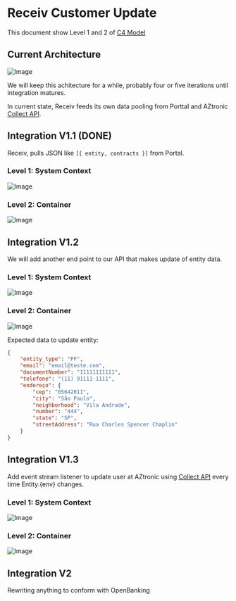 # Receiv Customer Update

This document show Level 1 and 2 of [C4 Model](https://c4model.com/)

## Current Architecture

![Image](http://www.plantuml.com/plantuml/svg/SoWkIImgAStDuGfAJKxDB5EmqRLJ2CZFAob9jGBIHIKbYJaAZW6UoDAEKIL5-NcPoLOAplu-FgxE8M053gbvAK1p0000)

We will keep this achitecture for a while, probably four or five iterations until integration matures.

In current state, Receiv feeds its own data pooling from Porttal and AZtronic [Collect API](https://dev.aztronic.com.br/AZ/APICollect/Help/Api/).


## Integration V1.1 (DONE)

Receiv, pulls JSON like `[{ entity, contracts }]` from Portal.

### Level 1: System Context

![Image](http://www.plantuml.com/plantuml/svg/SoWkIImgAStDuGfAJKxDB5FGjLC8oCyhAKcrKd1t3Od9qoy2Y-kN6Ued0yMB4fDBYf7KEaQL5ENdPIP3LISMPEedvsIcvfMawhkdbZY3TPJa5-jNE_i5UCKx1xZLSZcavgK0BGG0)

### Level 2: Container

![Image](http://www.plantuml.com/plantuml/svg/SoWkIImgAStDuKhEoIzDKN0CyEHAIIn9J4eiJbLmpiyhAKfCBYb62BdcbMIML7BbvQUaAWIb9gTcbhcdbhZbSN5n0NKgwEhQeOWYiK5o20FHPM3cSZcavgK0NGC0)



## Integration V1.2

We will add another end point to our API that makes update of entity data.

### Level 1: System Context

![Image](http://www.plantuml.com/plantuml/svg/SoWkIImgAStDuGfAJKxDB5EmqRLJ2CZFAob9jL9mTmrHYCdJBmBBw9SPwYS39OeIaqkAOQgH50SuXZXxe2fFpIl9BAdKhqx9JoxD1NByIdEJKejgkHnIyrA0LW80)


### Level 2: Container

![Image](http://www.plantuml.com/plantuml/svg/SoWkIImgAStDuKhEoIzDKN0CyEHAIIn9J4eiJbLmpiyhAKfCBYb62BdcbMIML7BbvQUaAWIb9gTcbhcdbhZb8Gj0b0GabYHd02MuW2OgwEhQOPN48WPM2n61wqMn2Sw6g4Ku4Y63Pef3QbuAq8S0)


Expected data to update entity:

```json
{
    "entity_type": "PF",
    "email": "email@teste.com",
    "documentNumber": "11111111111",
    "telefone": "(11) 91111-1111",
    "endereço": {
        "cep": "05642011",
        "city": "São Paulo",
        "neighborhood": "Vila Andrade",
        "number": "444",
        "state": "SP",
        "streetAddress": "Rua Charles Spencer Chaplin"
    }
}
```

## Integration V1.3

Add event stream listener to update user at AZtronic using [Collect API](https://dev.aztronic.com.br/AZ/APICollect/Help/Api/POST-api-cliente-SetCliente) every time Entity.{env} changes.

### Level 1: System Context

![Image](http://www.plantuml.com/plantuml/svg/LO_12e90443lViNyG0rT8q8HgKibkgVeOkCS5dICTLm8wTzRb62xpV3UOvXqrCRfr7T9nSJMms5pX78GLTx3gJ3m47GBGRz32i0rfEFFZkGoC_dvNsTHgs-Ssu6cFYpNgN-o-oHh4iUrgOhi0iKIR6SM7rlPtRX1B8KZjzf0yx98dMLHnferNySaPMd38ry0)

### Level 2: Container

![Image](http://www.plantuml.com/plantuml/svg/RP512i8m44NtESLSe5UG5gdYGYZgghkO31Xe9wMT2bMykp5JQ8IiEhpV_sS-AIVM8yzzfupl1qz831Sqw9xLCC1R0PZEpnQgvXHcyXPN-OXye7zK4pjU6itc4QIFIYBFpbOl7Zqv8xbYZBmL_dClzNLrojBsjbgSKbQplki9OU-9Hsrusf1iLYfS2KMnozwJOV7Vl5Vg9NFKjjMfagR8Dw9ijmoKWBHhYMJ3atm1)

## Integration V2

Rewriting anything to conform with OpenBanking
